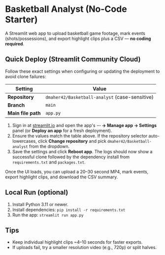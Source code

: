 # Basketball Analyst (No-Code Starter)

A Streamlit web app to upload basketball game footage, mark events (shots/possessions), and export highlight clips plus a CSV — **no coding required**.

## Quick Deploy (Streamlit Community Cloud)
Follow these exact settings when configuring or updating the deployment to avoid clone failures:

| Setting | Value |
| --- | --- |
| **Repository** | `dmaher42/Basketball-analyst` (case-sensitive) |
| **Branch** | `main` |
| **Main file path** | `app.py` |

1. Sign in at [streamlit.io](https://streamlit.io) and open the app's **⋯ → Manage app → Settings** panel (or **Deploy an app** for a fresh deployment).
2. Ensure the values match the table above. If the repository selector auto-lowercases, click **Change repository** and pick `dmaher42/Basketball-analyst` from the dropdown.
3. Save the settings and click **Reboot app**. The logs should now show a successful clone followed by the dependency install from `requirements.txt` and `packages.txt`.

Once the UI loads, you can upload a 20–30 second MP4, mark events, export highlight clips, and download the CSV summary.

## Local Run (optional)
1. Install Python 3.11 or newer.
2. Install dependencies: `pip install -r requirements.txt`
3. Run the app: `streamlit run app.py`

## Tips
- Keep individual highlight clips ~4–10 seconds for faster exports.
- If uploads fail, try a smaller resolution video (e.g., 720p) or split halves.

